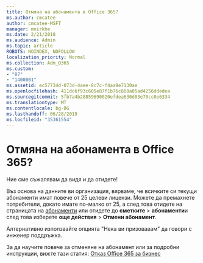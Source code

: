 ```yaml
---
title: Отмяна на абонамента в Office 365?
ms.author: cmcatee
author: cmcatee-MSFT
manager: mnirkhe
ms.date: 2/21/2018
ms.audience: Admin
ms.topic: article
ROBOTS: NOINDEX, NOFOLLOW
localization_priority: Normal
ms.collection: Adm_O365
ms.custom:
- "87"
- "1400001"
ms.assetid: ec57734d-073d-4aee-8c7c-f4aa9e7130ae
ms.openlocfilehash: 411dc6f93c605e87f1b76c880a05ad4256ddedea
ms.sourcegitcommit: 5fb7a4b28859690020efdea630d03e70cc0e6334
ms.translationtype: MT
ms.contentlocale: bg-BG
ms.lasthandoff: 06/28/2019
ms.locfileid: "35361554"
---
```

# <a name="canceling-your-office-365-subscription"></a>Отмяна на абонамента в Office 365?

Ние сме съжалявам да видя и да отидете!
  
Въз основа на данните ви организация, вярваме, че всичките си текущи абонаменти имат повече от 25 целеви лицензи. Можете да премахнете потребители, докато имате по-малко от 25, а след това отидете на страницата на [абонаменти](https://go.microsoft.com/fwlink/p/?linkid=842054) или отидете до **сметките** \> **абонаменти**и след това изберете **още действия** \> **Отмени абонамент**.
  
Алтернативно използвайте опцията "Нека ви призовавам" да говори с инженер поддръжка.
  
За да научите повече за отменяне на абонамент или за подробни инструкции, вижте тази статия: [Отказ Office 365 за бизнес](https://support.office.com/article/b1bc0bef-4608-4601-813a-cdd9f746709a)
  